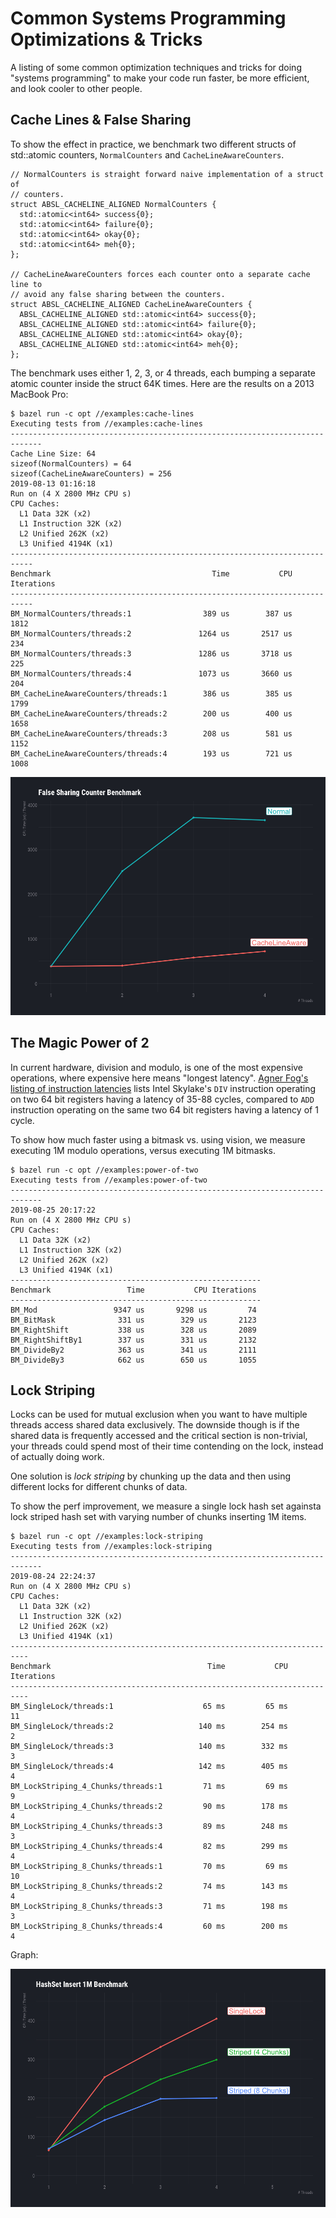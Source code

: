 # Common Systems Programming Optimizations & Tricks

A listing of some common optimization techniques and tricks for doing "systems
programming" to make your code run faster, be more efficient, and look cooler to
other people.


## Cache Lines & False Sharing

To show the effect in practice, we benchmark two different structs of
std::atomic<int64> counters, `NormalCounters` and `CacheLineAwareCounters`.

```
// NormalCounters is straight forward naive implementation of a struct of
// counters.
struct ABSL_CACHELINE_ALIGNED NormalCounters {
  std::atomic<int64> success{0};
  std::atomic<int64> failure{0};
  std::atomic<int64> okay{0};
  std::atomic<int64> meh{0};
};

// CacheLineAwareCounters forces each counter onto a separate cache line to
// avoid any false sharing between the counters.
struct ABSL_CACHELINE_ALIGNED CacheLineAwareCounters {
  ABSL_CACHELINE_ALIGNED std::atomic<int64> success{0};
  ABSL_CACHELINE_ALIGNED std::atomic<int64> failure{0};
  ABSL_CACHELINE_ALIGNED std::atomic<int64> okay{0};
  ABSL_CACHELINE_ALIGNED std::atomic<int64> meh{0};
};
```

The benchmark uses either 1, 2, 3, or 4 threads, each bumping a separate atomic
counter inside the struct 64K times. Here are the results on a 2013 MacBook Pro:

```
$ bazel run -c opt //examples:cache-lines
Executing tests from //examples:cache-lines
-----------------------------------------------------------------------------
Cache Line Size: 64
sizeof(NormalCounters) = 64
sizeof(CacheLineAwareCounters) = 256
2019-08-13 01:16:18
Run on (4 X 2800 MHz CPU s)
CPU Caches:
  L1 Data 32K (x2)
  L1 Instruction 32K (x2)
  L2 Unified 262K (x2)
  L3 Unified 4194K (x1)
---------------------------------------------------------------------------
Benchmark                                    Time           CPU Iterations
---------------------------------------------------------------------------
BM_NormalCounters/threads:1                389 us        387 us       1812
BM_NormalCounters/threads:2               1264 us       2517 us        234
BM_NormalCounters/threads:3               1286 us       3718 us        225
BM_NormalCounters/threads:4               1073 us       3660 us        204
BM_CacheLineAwareCounters/threads:1        386 us        385 us       1799
BM_CacheLineAwareCounters/threads:2        200 us        400 us       1658
BM_CacheLineAwareCounters/threads:3        208 us        581 us       1152
BM_CacheLineAwareCounters/threads:4        193 us        721 us       1008
```

![Graph of CPU Time vs. # of Threads](/graphs/sysprog-false-sharing.png)

## The Magic Power of 2

In current hardware, division and modulo, is one of the most expensive
operations, where expensive here means "longest
latency". [Agner Fog's listing of instruction latencies](https://www.agner.org/optimize/instruction_tables.pdf)
lists Intel Skylake's `DIV` instruction operating on two 64 bit registers having
a latency of 35-88 cycles, compared to `ADD` instruction operating on the same
two 64 bit registers having a latency of 1 cycle.

To show how much faster using a bitmask vs. using vision, we measure executing
1M modulo operations, versus executing 1M bitmasks.

```
$ bazel run -c opt //examples:power-of-two
Executing tests from //examples:power-of-two
-----------------------------------------------------------------------------
2019-08-25 20:17:22
Run on (4 X 2800 MHz CPU s)
CPU Caches:
  L1 Data 32K (x2)
  L1 Instruction 32K (x2)
  L2 Unified 262K (x2)
  L3 Unified 4194K (x1)
--------------------------------------------------------
Benchmark                 Time           CPU Iterations
--------------------------------------------------------
BM_Mod                 9347 us       9298 us         74
BM_BitMask              331 us        329 us       2123
BM_RightShift           338 us        328 us       2089
BM_RightShiftBy1        337 us        331 us       2132
BM_DivideBy2            363 us        341 us       2111
BM_DivideBy3            662 us        650 us       1055
```

## Lock Striping

Locks can be used for mutual exclusion when you want to have multiple threads
access shared data exclusively. The downside though is if the shared data is
frequently accessed and the critical section is non-trivial, your threads could
spend most of their time contending on the lock, instead of actually doing work.

One solution is *lock striping* by chunking up the data and then using different
locks for different chunks of data.

To show the perf improvement, we measure a single lock hash set againsta lock
striped hash set with varying number of chunks inserting 1M items.

```
$ bazel run -c opt //examples:lock-striping
Executing tests from //examples:lock-striping
-----------------------------------------------------------------------------
2019-08-24 22:24:37
Run on (4 X 2800 MHz CPU s)
CPU Caches:
  L1 Data 32K (x2)
  L1 Instruction 32K (x2)
  L2 Unified 262K (x2)
  L3 Unified 4194K (x1)
--------------------------------------------------------------------------
Benchmark                                   Time           CPU Iterations
--------------------------------------------------------------------------
BM_SingleLock/threads:1                    65 ms         65 ms         11
BM_SingleLock/threads:2                   140 ms        254 ms          2
BM_SingleLock/threads:3                   140 ms        332 ms          3
BM_SingleLock/threads:4                   142 ms        405 ms          4
BM_LockStriping_4_Chunks/threads:1         71 ms         69 ms          9
BM_LockStriping_4_Chunks/threads:2         90 ms        178 ms          4
BM_LockStriping_4_Chunks/threads:3         89 ms        248 ms          3
BM_LockStriping_4_Chunks/threads:4         82 ms        299 ms          4
BM_LockStriping_8_Chunks/threads:1         70 ms         69 ms         10
BM_LockStriping_8_Chunks/threads:2         74 ms        143 ms          4
BM_LockStriping_8_Chunks/threads:3         71 ms        198 ms          3
BM_LockStriping_8_Chunks/threads:4         60 ms        200 ms          4
```

Graph:

![Graph of CPU Time vs. # of Threads](/graphs/sysprog-lock-striping.png)
